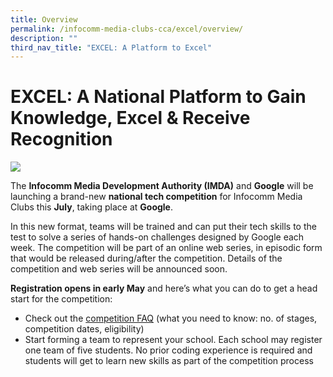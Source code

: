 ```yaml
---
title: Overview
permalink: /infocomm-media-clubs-cca/excel/overview/
description: ""
third_nav_title: "EXCEL: A Platform to Excel"
---
```

# EXCEL: A National Platform to Gain Knowledge, Excel & Receive Recognition

![](/images/Icmclub/Coming%20soon%20v3(resized2).gif)

The **Infocomm Media Development Authority (IMDA)** and **Google** will be launching a brand-new **national tech competition** for Infocomm Media Clubs this **July**, taking place at **Google**.

In this new format, teams will be trained and can put their tech skills to the test to solve a series of hands-on challenges designed by Google each week. The competition will be part of an online web series, in episodic form that would be released during/after the competition. Details of the competition and web series will be announced soon.

**Registration opens in early May** and here’s what you can do to get a head start for the competition:

*   Check out the [competition FAQ](https://go.gov.sg/imc-excel) (what you need to know: no. of stages, competition dates, eligibility)
*   Start forming a team to represent your school. Each school may register one team of five students. No prior coding experience is required and students will get to learn new skills as part of the competition process